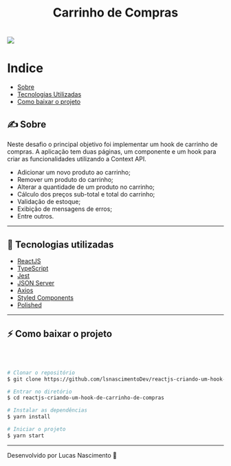 <h1 align="center" style=  >
Carrinho de Compras
</h1>

<h1>
<img src="https://ik.imagekit.io/jn5i7lyh9ft/demo_axwz_l221.gif?tr=w-1104,h-736,fo-auto.gif"/>

</h1>

# Indice

- [Sobre](#-sobre)
- [Tecnologias Utilizadas](#-tecnologias-utilizadas)
- [Como baixar o projeto](#-como-baixar-o-projeto)


## ✍ Sobre

Neste desafio o principal objetivo foi implementar um hook de carrinho de compras. A aplicação tem duas páginas, um componente e um hook para criar as funcionalidades utilizando a Context API.

- Adicionar um novo produto ao carrinho;
- Remover um produto do carrinho;
- Alterar a quantidade de um produto no carrinho;
- Cálculo dos preços sub-total e total do carrinho;
- Validação de estoque;
- Exibição de mensagens de erros;
- Entre outros.
---

## 🔧 Tecnologias utilizadas


- [ReactJS](https://reactjs.org)
- [TypeScript](https://www.typescriptlang.org)
- [Jest](https://jestjs.io/pt-BR)
- [JSON Server](https://github.com/typicode/json-server)
- [Axios](https://github.com/axios/axios)
- [Styled Components](https://styled-components.com)
- [Polished](https://polished.js.org)

---

## ⚡ Como baixar o projeto
</br>

```bash

# Clonar o repositório
$ git clone https://github.com/lsnascimentoDev/reactjs-criando-um-hook-de-carrinho-de-compras.git

# Entrar no diretório
$ cd reactjs-criando-um-hook-de-carrinho-de-compras

# Instalar as dependências
$ yarn install

# Iniciar o projeto
$ yarn start
```


---

Desenvolvido por Lucas Nascimento 💪

